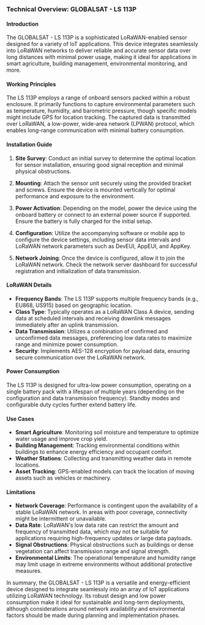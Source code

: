 ### Technical Overview: GLOBALSAT - LS 113P

#### Introduction
The GLOBALSAT - LS 113P is a sophisticated LoRaWAN-enabled sensor designed for a variety of IoT applications. This device integrates seamlessly into LoRaWAN networks to deliver reliable and accurate sensor data over long distances with minimal power usage, making it ideal for applications in smart agriculture, building management, environmental monitoring, and more.

#### Working Principles
The LS 113P employs a range of onboard sensors packed within a robust enclosure. It primarily functions to capture environmental parameters such as temperature, humidity, and barometric pressure, though specific models might include GPS for location tracking. The captured data is transmitted over LoRaWAN, a low-power, wide-area network (LPWAN) protocol, which enables long-range communication with minimal battery consumption.

#### Installation Guide
1. **Site Survey**: Conduct an initial survey to determine the optimal location for sensor installation, ensuring good signal reception and minimal physical obstructions.
   
2. **Mounting**: Attach the sensor unit securely using the provided bracket and screws. Ensure the device is mounted vertically for optimal performance and exposure to the environment.
   
3. **Power Activation**: Depending on the model, power the device using the onboard battery or connect to an external power source if supported. Ensure the battery is fully charged for the initial setup.
   
4. **Configuration**: Utilize the accompanying software or mobile app to configure the device settings, including sensor data intervals and LoRaWAN network parameters such as DevEUI, AppEUI, and AppKey.
   
5. **Network Joining**: Once the device is configured, allow it to join the LoRaWAN network. Check the network server dashboard for successful registration and initialization of data transmission.

#### LoRaWAN Details
- **Frequency Bands**: The LS 113P supports multiple frequency bands (e.g., EU868, US915) based on geographic location.
- **Class Type**: Typically operates as a LoRaWAN Class A device, sending data at scheduled intervals and receiving downlink messages immediately after an uplink transmission.
- **Data Transmission**: Utilizes a combination of confirmed and unconfirmed data messages, preferencing low data rates to maximize range and minimize power consumption.
- **Security**: Implements AES-128 encryption for payload data, ensuring secure communication over the LoRaWAN network.

#### Power Consumption
The LS 113P is designed for ultra-low power consumption, operating on a single battery pack with a lifespan of multiple years (depending on the configuration and data transmission frequency). Standby modes and configurable duty cycles further extend battery life.

#### Use Cases
- **Smart Agriculture**: Monitoring soil moisture and temperature to optimize water usage and improve crop yield.
- **Building Management**: Tracking environmental conditions within buildings to enhance energy efficiency and occupant comfort.
- **Weather Stations**: Collecting and transmitting weather data in remote locations.
- **Asset Tracking**: GPS-enabled models can track the location of moving assets such as vehicles or machinery.

#### Limitations
- **Network Coverage**: Performance is contingent upon the availability of a stable LoRaWAN network. In areas with poor coverage, connectivity might be intermittent or unavailable.
- **Data Rate**: LoRaWAN's low data rate can restrict the amount and frequency of transmitted data, which may not be suitable for applications requiring high-frequency updates or large data payloads.
- **Signal Obstructions**: Physical obstructions such as buildings or dense vegetation can affect transmission range and signal strength.
- **Environmental Limits**: The operational temperature and humidity range may limit usage in extreme environments without additional protective measures.

In summary, the GLOBALSAT - LS 113P is a versatile and energy-efficient device designed to integrate seamlessly into an array of IoT applications utilizing LoRaWAN technology. Its robust design and low power consumption make it ideal for sustainable and long-term deployments, although considerations around network availability and environmental factors should be made during planning and implementation phases.
